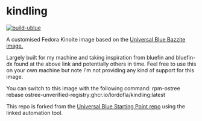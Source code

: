 # kindling

[![build-ublue](https://github.com/lordofla/kindling/actions/workflows/build.yml/badge.svg)](https://github.com/lordofla/kindling/actions/workflows/build.yml)

A customised Fedora Kinoite image based on the [Universal Blue Bazzite image.](https://ublue.it/)

Largely built for my machine and taking inspiration from bluefin and bluefin-dx found at the above link and potentially others in time. Feel free to use this on your own machine but note I'm not providing any kind of support for this image.

You can switch to this image with the following command: rpm-ostree rebase ostree-unverified-registry:ghcr.io/lordofla/kindling:latest

This repo is forked from the [Universal Blue Starting Point repo](https://github.com/ublue-os/startingpoint) using the linked automation tool.
